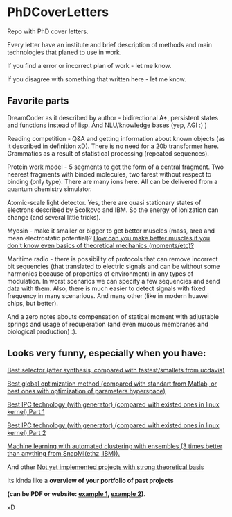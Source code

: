 # PhDCoverLetters
Repo with PhD cover letters.

Every letter have an institute and brief description of methods and main technologies that planed to use in work.

If you find a error or incorrect plan of work - let me know.

If you disagree with something that written here - let me know.

## Favorite parts

DreamCoder as it described by author - bidirectional A*, persistent states and functions instead of lisp. And NLU/knowledge bases (yep, AGI :) )

Reading competition - Q&A and getting information about known objects (as it described in definition xD). There is no need for a 20b transformer here.
Grammatics as a result of statistical processing (repeated sequences).

Protein work model - 5 segments to get the form of a central fragment.
Two nearest fragments with binded molecules, two farest without respect to binding (only type). There are many ions here. All can be delivered from a quantum chemistry simulator.

Atomic-scale light detector. Yes, there are quasi stationary states of electrons described by Scolkovo and IBM. So the energy of ionization can change (and several little tricks).

Myosin - make it smaller or bigger to get better muscles (mass, area and mean electrostatic potential)?
[How can you make better muscles if you don't know even basics of theoretical mechanics (moments/etc)?](https://9gag.com/gag/aO8PVGr)

Maritime radio - there is possibility of protocols that can remove incorrect bit sequencies (that translated to electric signals and can be without some harmonics because of properties of environment) in any types of modulation. In worst scenarios we can specify a few sequencies and send data with them. Also, there is much easier to detect signals with fixed frequency in many scenarious. And many other (like in modern huawei chips, but better).

And a zero notes abouts compensation of statical moment with adjustable springs and usage of recuperation (and even mucous membranes and biological production) :).

## Looks very funny, especially when you have:

[Best selector (after synthesis, compared with fastest/smallets from ucdavis)](https://github.com/ValeriyAndreevichPushkarev/Selector_8bit)

[Best global optimization method (compared with standart from Matlab, or best ones with optimization of parameters hyperspace)](https://medium.com/@pushkarevvaleriyandreevich/gradient-descent-that-we-must-have-5a4542e218a0)

[Best IPC technology (with generator) (compared with existed ones in linux kernel) Part 1](https://medium.com/@pushkarevvaleriyandreevich/making-libs-drivers-verilog-endpoints-for-custom-hardware-for-windows-linux-f8cf2d1e8efe)

[Best IPC technology (with generator) (compared with existed ones in linux kernel) Part 2](https://medium.com/@pushkarevvaleriyandreevich/making-libs-drivers-verilog-enpoints-for-custom-hardware-for-windows-linux-8a6f580aa3f3)

[Machine learning with automated clustering with ensembles (3 times better than anything from SnapMl(ethz, IBM)).](https://medium.com/@PushkarevValeriyAndreevich2/ensemble-learning-how-it-should-be-c6aed7a45b1d)

And other [Not yet implemented projects with strong theoretical basis](https://github.com/ValeryAndreevichPushkarev)


Its kinda like a **overview of your portfolio of past projects**

**(can be PDF or website: [example 1](https://andykong.org), [example 2](https://www.rayanarmani.com))**.

xD



